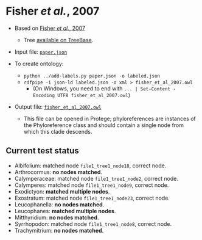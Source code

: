 # Fisher *et al.*, 2007

* Based on [Fisher *et al.*, 2007](https://doi.org/10.1639/0007-2745%282007%29110%5B46%3APOTCWA%5D2.0.CO%3B2#https://doi.org/10.1639/0007-2745%282007%29110%5B46%3APOTCWA%5D2.0.CO%3B2)
  * Tree [available on TreeBase](https://treebase.org/treebase-web/search/study/taxa.html?id=1624).

* Input file: [`paper.json`](paper.json)
* To create ontology:
  * `python ../add-labels.py paper.json -o labeled.json`
  * `rdfpipe -i json-ld labeled.json -o xml > fisher_et_al_2007.owl`
    * (On Windows, you need to end with `... | Set-Content -Encoding UTF8 fisher_et_al_2007.owl`)

* Output file: [`fisher_et_al_2007.owl`](fisher_et_al_2007.owl)
  * This file can be opened in Protege; phyloreferences are instances of the 
    Phyloreference class and should contain a single node from which this clade
    descends.

## Current test status

* Albifolium: matched node `file1_tree1_node18`, correct node.
* Arthrocormus: **no nodes matched**.
* Calymperaceae: matched node `file1_tree1_node2`, correct node.
* Calymperes: matched node `file1_tree1_node9`, correct node.
* Exodictyon: **matched multiple nodes**.
* Exostratum: matched node `file1_tree1_node23`, correct node.
* Leucophanella: **no nodes matched**.
* Leucophanes: **matched multiple nodes**.
* Mitthyridium: **no nodes matched**.
* Syrrhopodon: matched node `file1_tree1_node8`, correct node.
* Trachymitrium: **no nodes matched**.
